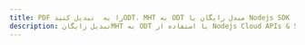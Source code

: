 ---title: PDF را به  تبدیل کنیدODT، MHT به ODT مبدل رایگان یا Nodejs SDKdescription: تبدیل رایگانMHT به ODT با استفاده از Nodejs Cloud APIs & SDK همچنین اسناد PDF را در Cloud ایجاد، ویرایش و رندر کنید.---